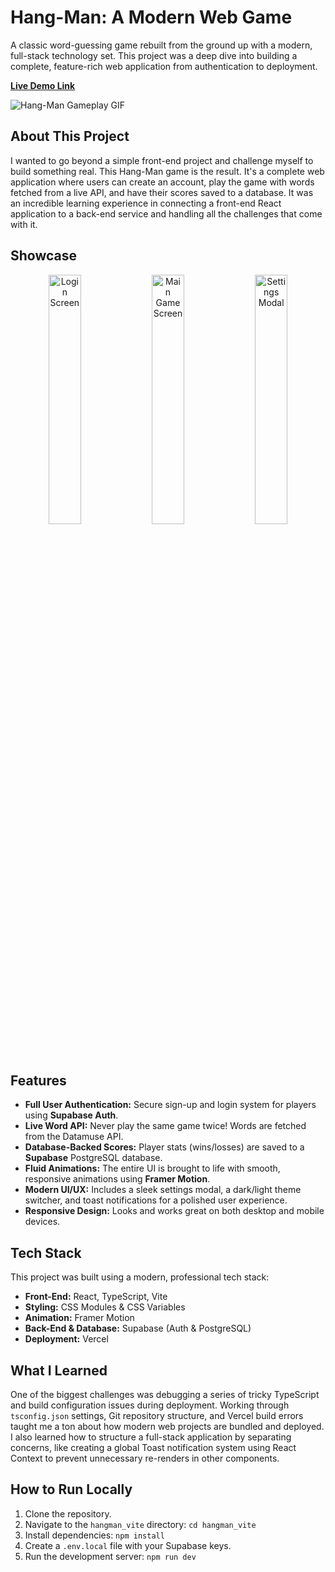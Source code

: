 # Hang-Man: A Modern Web Game

A classic word-guessing game rebuilt from the ground up with a modern, full-stack technology set. This project was a deep dive into building a complete, feature-rich web application from authentication to deployment.

**[Live Demo Link](https://hangman-react-project.vercel.app/)**

![Hang-Man Gameplay GIF](https://i.imgur.com/KLSKkjj.png)

## About This Project

I wanted to go beyond a simple front-end project and challenge myself to build something real. This Hang-Man game is the result. It's a complete web application where users can create an account, play the game with words fetched from a live API, and have their scores saved to a database. It was an incredible learning experience in connecting a front-end React application to a back-end service and handling all the challenges that come with it.

## Showcase

<p align="center">
  <img src="https://i.imgur.com/bNnSlCd.png" alt="Login Screen" title="Login & Register UI" width="32%">
  <img src="https://i.imgur.com/Iqd2gNb.png" alt="Main Game Screen" title="Main Game Interface" width="32%">
  <img src="https://i.imgur.com/45ZxcHv.png" alt="Settings Modal" title="Animated Settings Modal" width="32%">
</p>

## Features

* **Full User Authentication:** Secure sign-up and login system for players using **Supabase Auth**.
* **Live Word API:** Never play the same game twice! Words are fetched from the Datamuse API.
* **Database-Backed Scores:** Player stats (wins/losses) are saved to a **Supabase** PostgreSQL database.
* **Fluid Animations:** The entire UI is brought to life with smooth, responsive animations using **Framer Motion**.
* **Modern UI/UX:** Includes a sleek settings modal, a dark/light theme switcher, and toast notifications for a polished user experience.
* **Responsive Design:** Looks and works great on both desktop and mobile devices.

## Tech Stack

This project was built using a modern, professional tech stack:

* **Front-End:** React, TypeScript, Vite
* **Styling:** CSS Modules & CSS Variables
* **Animation:** Framer Motion
* **Back-End & Database:** Supabase (Auth & PostgreSQL)
* **Deployment:** Vercel

## What I Learned

One of the biggest challenges was debugging a series of tricky TypeScript and build configuration issues during deployment. Working through `tsconfig.json` settings, Git repository structure, and Vercel build errors taught me a ton about how modern web projects are bundled and deployed. I also learned how to structure a full-stack application by separating concerns, like creating a global Toast notification system using React Context to prevent unnecessary re-renders in other components.

## How to Run Locally

1.  Clone the repository.
2.  Navigate to the `hangman_vite` directory: `cd hangman_vite`
3.  Install dependencies: `npm install`
4.  Create a `.env.local` file with your Supabase keys.
5.  Run the development server: `npm run dev`